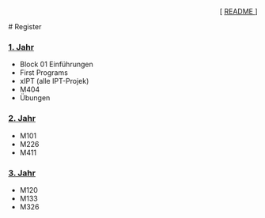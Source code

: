 <p align="right"> [ <a href="../register.md"> README </a> ] </p>
# Register

### [1. Jahr](/1.jahr/1.jahr.md)

 - Block 01 Einführungen
 - First Programs
 - xIPT (alle IPT-Projek)
 - M404
 - Übungen

### [2. Jahr](/2.jahr/2.jahr.md)
 - M101
 - M226
 - M411

### [3. Jahr](/3.jahr/3.jahr.md)

 - M120
 - M133
 - M326